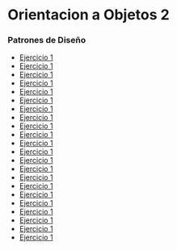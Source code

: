 # Orientacion a Objetos 2

### Patrones de Diseño

- [Ejercicio 1]()
- [Ejercicio 1]()
- [Ejercicio 1]()
- [Ejercicio 1]()
- [Ejercicio 1]()
- [Ejercicio 1]()
- [Ejercicio 1]()
- [Ejercicio 1]()
- [Ejercicio 1]()
- [Ejercicio 1]()
- [Ejercicio 1]()
- [Ejercicio 1]()
- [Ejercicio 1]()
- [Ejercicio 1]()
- [Ejercicio 1]()
- [Ejercicio 1]()
- [Ejercicio 1]()
- [Ejercicio 1]()
- [Ejercicio 1]()
- [Ejercicio 1]()
- [Ejercicio 1]()
- [Ejercicio 1]()


















